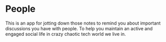 # People

This is an app for jotting down those notes to remind you about important discussions you have with people. To help you maintain an active and engaged social life in crazy chaotic tech world we live in.